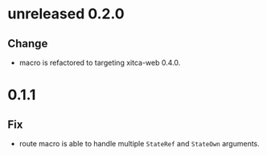 # unreleased 0.2.0
## Change
- macro is refactored to targeting xitca-web 0.4.0.

# 0.1.1
## Fix
- route macro is able to handle multiple `StateRef` and `StateOwn` arguments.
